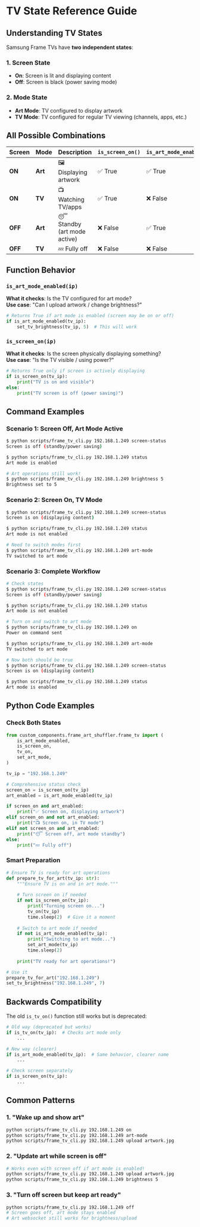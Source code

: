 # TV State Reference Guide

## Understanding TV States

Samsung Frame TVs have **two independent states**:

### 1. Screen State
- **On**: Screen is lit and displaying content
- **Off**: Screen is black (power saving mode)

### 2. Mode State  
- **Art Mode**: TV configured to display artwork
- **TV Mode**: TV configured for regular TV viewing (channels, apps, etc.)

## All Possible Combinations

| Screen | Mode | Description | `is_screen_on()` | `is_art_mode_enabled()` |
|--------|------|-------------|------------------|------------------------|
| **ON** | **Art** | 🖼️ Displaying artwork | ✅ True | ✅ True |
| **ON** | **TV** | 📺 Watching TV/apps | ✅ True | ❌ False |
| **OFF** | **Art** | 😴 Standby (art mode active) | ❌ False | ✅ True |
| **OFF** | **TV** | 💤 Fully off | ❌ False | ❌ False |

## Function Behavior

### `is_art_mode_enabled(ip)`
**What it checks**: Is the TV configured for art mode?  
**Use case**: "Can I upload artwork / change brightness?"

```python
# Returns True if art mode is enabled (screen may be on or off)
if is_art_mode_enabled(tv_ip):
    set_tv_brightness(tv_ip, 5)  # This will work
```

### `is_screen_on(ip)`
**What it checks**: Is the screen physically displaying something?  
**Use case**: "Is the TV visible / using power?"

```python
# Returns True only if screen is actively displaying
if is_screen_on(tv_ip):
    print("TV is on and visible")
else:
    print("TV screen is off (power saving)")
```

## Command Examples

### Scenario 1: Screen Off, Art Mode Active
```bash
$ python scripts/frame_tv_cli.py 192.168.1.249 screen-status
Screen is off (standby/power saving)

$ python scripts/frame_tv_cli.py 192.168.1.249 status  
Art mode is enabled

# Art operations still work!
$ python scripts/frame_tv_cli.py 192.168.1.249 brightness 5
Brightness set to 5
```

### Scenario 2: Screen On, TV Mode
```bash
$ python scripts/frame_tv_cli.py 192.168.1.249 screen-status
Screen is on (displaying content)

$ python scripts/frame_tv_cli.py 192.168.1.249 status
Art mode is not enabled

# Need to switch modes first
$ python scripts/frame_tv_cli.py 192.168.1.249 art-mode
TV switched to art mode
```

### Scenario 3: Complete Workflow
```bash
# Check states
$ python scripts/frame_tv_cli.py 192.168.1.249 screen-status
Screen is off (standby/power saving)

$ python scripts/frame_tv_cli.py 192.168.1.249 status
Art mode is not enabled

# Turn on and switch to art mode
$ python scripts/frame_tv_cli.py 192.168.1.249 on
Power on command sent

$ python scripts/frame_tv_cli.py 192.168.1.249 art-mode
TV switched to art mode

# Now both should be true
$ python scripts/frame_tv_cli.py 192.168.1.249 screen-status
Screen is on (displaying content)

$ python scripts/frame_tv_cli.py 192.168.1.249 status
Art mode is enabled
```

## Python Code Examples

### Check Both States
```python
from custom_components.frame_art_shuffler.frame_tv import (
    is_art_mode_enabled,
    is_screen_on,
    tv_on,
    set_art_mode,
)

tv_ip = "192.168.1.249"

# Comprehensive status check
screen_on = is_screen_on(tv_ip)
art_enabled = is_art_mode_enabled(tv_ip)

if screen_on and art_enabled:
    print("✅ Screen on, displaying artwork")
elif screen_on and not art_enabled:
    print("📺 Screen on, in TV mode")
elif not screen_on and art_enabled:
    print("😴 Screen off, art mode standby")
else:
    print("💤 Fully off")
```

### Smart Preparation
```python
# Ensure TV is ready for art operations
def prepare_tv_for_art(tv_ip: str):
    """Ensure TV is on and in art mode."""
    
    # Turn screen on if needed
    if not is_screen_on(tv_ip):
        print("Turning screen on...")
        tv_on(tv_ip)
        time.sleep(2)  # Give it a moment
    
    # Switch to art mode if needed
    if not is_art_mode_enabled(tv_ip):
        print("Switching to art mode...")
        set_art_mode(tv_ip)
        time.sleep(2)
    
    print("TV ready for art operations!")

# Use it
prepare_tv_for_art("192.168.1.249")
set_tv_brightness("192.168.1.249", 7)
```

## Backwards Compatibility

The old `is_tv_on()` function still works but is deprecated:
```python
# Old way (deprecated but works)
if is_tv_on(tv_ip):  # Checks art mode only
    ...

# New way (clearer)
if is_art_mode_enabled(tv_ip):  # Same behavior, clearer name
    ...

# Check screen separately
if is_screen_on(tv_ip):
    ...
```

## Common Patterns

### 1. "Wake up and show art"
```bash
python scripts/frame_tv_cli.py 192.168.1.249 on
python scripts/frame_tv_cli.py 192.168.1.249 art-mode
python scripts/frame_tv_cli.py 192.168.1.249 upload artwork.jpg
```

### 2. "Update art while screen is off"
```bash
# Works even with screen off if art mode is enabled!
python scripts/frame_tv_cli.py 192.168.1.249 upload artwork.jpg
python scripts/frame_tv_cli.py 192.168.1.249 brightness 5
```

### 3. "Turn off screen but keep art ready"
```bash
python scripts/frame_tv_cli.py 192.168.1.249 off
# Screen goes off, art mode stays enabled
# Art websocket still works for brightness/upload
```
